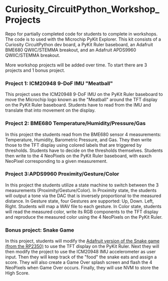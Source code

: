 # Curiosity_CircuitPython_Workshop_Projects
Repo for partially completed code for students to complete in workshops.
The code is to used with the Microchip PyKit Explorer. This kit consists of a Curiosity CircuitPython dev board, a PyKit Ruler baseboard, an Adafruit BME680 QWIIC/STEMMA breakout, and an Adafruit APDS9960 QWIIC/STEMMA breakout.

More workshop projects will be added over time. To start there are 3 projects and 1 bonus project.

### Project 1: ICM20948 9-DoF IMU "Meatball"

This project uses the ICM20948 9-DoF IMU on the PyKit Ruler baseboard to move the Microchip logo known as the "Meatball" 
around the TFT display on the PyKit Ruler baseboard. Students have to read from the IMU and translate that into movement 
on the display.

### Project 2: BME680 Temperature/Humidity/Pressure/Gas
In this project the students read from the BME680 sensor 4 measurements: Temperature, Humidity, Barometric Pressure, and Gas. 
They then write those to the TFT display using colored labels that are triggered by thresholds. Students have to decide on the 
thresholds themselves. Students then write to the 4 NeoPixels on the PyKit Ruler baseboard, with eaxch NeoPixel corresponding
to a given measurement.

### Project 3:APDS9960 Proximity/Gesture/Color
In this project the students utilize a state machine to switch between the 3 measurements (Proximity/Gesture/Color). In Proximity state, the students will output a tone via the DAC that is inversely 
proportional to the measured distance. 
In Gesture state, four Gestures are supported: Up, Down. Left, Right. Students will map a WAV file to each gesture.
In Color state, students will read the measured color, write its RGB components to the TFT display and reproduce the measured color using the 4 NeoPixels on the PyKit Ruler.

### Bonus project: Snake Game
In this project, students will modify the [Adafruit version of the Snake game (from the RP2350)](https://learn.adafruit.com/snake-game-on-metro-rp2350/) to use the TFT display on the PyKit Ruler.
Next they will then modify the project to use the ICM20948 IMU accelerometer as user input.
Then they will keep track of the "food" the snake eats and assign a score. They will also create a Game Over splash screen and flash the 4 NeoPixels when Game Over occurs.
Finally, they will use NVM to store the High Score.
